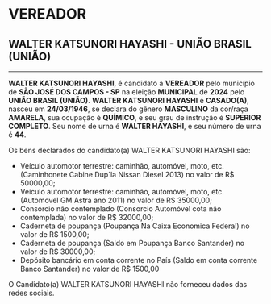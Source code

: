 # VEREADOR
## WALTER KATSUNORI HAYASHI - UNIÃO BRASIL (UNIÃO)
---
**WALTER KATSUNORI HAYASHI**, é candidato a **VEREADOR** pelo município de **SÃO JOSÉ DOS CAMPOS - SP** na eleição **MUNICIPAL** de **2024** pelo **UNIÃO BRASIL (UNIÃO)**.
**WALTER KATSUNORI HAYASHI** é **CASADO(A)**, nasceu em **24/03/1946**, se declara do gênero **MASCULINO** da cor/raça **AMARELA**, sua ocupação é **QUÍMICO**, e seu grau de instrução é **SUPERIOR COMPLETO**.
Seu nome de urna é **WALTER HAYASHI**, e seu número de urna é **44**.

Os bens declarados do candidato(a) WALTER KATSUNORI HAYASHI são: 
- Veículo automotor terrestre: caminhão, automóvel, moto, etc. (Caminhonete Cabine Dup´la Nissan Diesel 2013) no valor de R$ 50000,00;
- Veículo automotor terrestre: caminhão, automóvel, moto, etc. (Automovel GM Astra ano 2011) no valor de R$ 35000,00;
- Consórcio não contemplado (Consorcio Automóvel cota não contemplada) no valor de R$ 32000,00;
- Caderneta de poupança (Poupança Na Caixa Economica Federal) no valor de R$ 1500,00;
- Caderneta de poupança (Saldo em Poupança  Banco Santander) no valor de R$ 30000,00;
- Depósito bancário em conta corrente no País (Saldo em conta corrente Banco Santander) no valor de R$ 1500,00

O Candidato(a) WALTER KATSUNORI HAYASHI não forneceu dados das redes sociais.